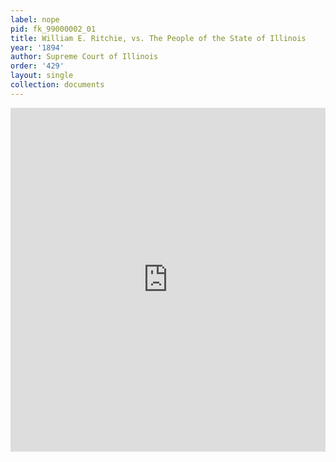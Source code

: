 ```yaml
---
label: nope
pid: fk_99000002_01
title: William E. Ritchie, vs. The People of the State of Illinois
year: '1894'
author: Supreme Court of Illinois
order: '429'
layout: single
collection: documents
---
```

<iframe src="https://northwestern.app.box.com/embed/s/7clmicra1sa7ak2quho7v6muc7otb32t?sortColumn=date&view=list" width="100%" height="550" frameborder="0" allowfullscreen webkitallowfullscreen msallowfullscreen></iframe>
